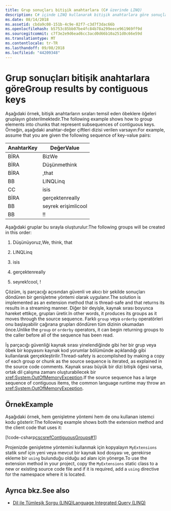 ```yaml
---
title: Grup sonuçları bitişik anahtarlara (C# üzerinde LINQ)
description: C# içinde LINQ kullanarak bitişik anahtarlara göre sonuçları gruplandırmak nasıl.
ms.date: 08/14/2018
ms.assetid: cbda9c08-151b-4c9e-82f7-c3d7f3dac66b
ms.openlocfilehash: b5753c85bb07be4fc84b78a299eece961969ff9d
ms.sourcegitcommit: c7f3e2e9d6ead6cc3acd0d66b10a251d0c66e59d
ms.translationtype: MT
ms.contentlocale: tr-TR
ms.lasthandoff: 09/08/2018
ms.locfileid: "44209348"
---
```

# <a name="group-results-by-contiguous-keys"></a><span data-ttu-id="15300-103">Grup sonuçları bitişik anahtarlara göre</span><span class="sxs-lookup"><span data-stu-id="15300-103">Group results by contiguous keys</span></span>

<span data-ttu-id="15300-104">Aşağıdaki örnek, bitişik anahtarların sıraları temsil eden öbeklere öğeleri gruplayın gösterilmektedir.</span><span class="sxs-lookup"><span data-stu-id="15300-104">The following example shows how to group elements into chunks that represent subsequences of contiguous keys.</span></span> <span data-ttu-id="15300-105">Örneğin, aşağıdaki anahtar-değer çiftleri dizisi verilen varsayın:</span><span class="sxs-lookup"><span data-stu-id="15300-105">For example, assume that you are given the following sequence of key-value pairs:</span></span>

|<span data-ttu-id="15300-106">Anahtar</span><span class="sxs-lookup"><span data-stu-id="15300-106">Key</span></span>|<span data-ttu-id="15300-107">Değer</span><span class="sxs-lookup"><span data-stu-id="15300-107">Value</span></span>|
|---------|-----------|
|<span data-ttu-id="15300-108">BİR</span><span class="sxs-lookup"><span data-stu-id="15300-108">A</span></span>|<span data-ttu-id="15300-109">Biz</span><span class="sxs-lookup"><span data-stu-id="15300-109">We</span></span>|
|<span data-ttu-id="15300-110">BİR</span><span class="sxs-lookup"><span data-stu-id="15300-110">A</span></span>|<span data-ttu-id="15300-111">Düşünme</span><span class="sxs-lookup"><span data-stu-id="15300-111">think</span></span>|
|<span data-ttu-id="15300-112">BİR</span><span class="sxs-lookup"><span data-stu-id="15300-112">A</span></span>|<span data-ttu-id="15300-113">,</span><span class="sxs-lookup"><span data-stu-id="15300-113">that</span></span>|
|<span data-ttu-id="15300-114">B</span><span class="sxs-lookup"><span data-stu-id="15300-114">B</span></span>|<span data-ttu-id="15300-115">LINQ</span><span class="sxs-lookup"><span data-stu-id="15300-115">Linq</span></span>|
|<span data-ttu-id="15300-116">C</span><span class="sxs-lookup"><span data-stu-id="15300-116">C</span></span>|<span data-ttu-id="15300-117">is</span><span class="sxs-lookup"><span data-stu-id="15300-117">is</span></span>|
|<span data-ttu-id="15300-118">BİR</span><span class="sxs-lookup"><span data-stu-id="15300-118">A</span></span>|<span data-ttu-id="15300-119">gerçekten</span><span class="sxs-lookup"><span data-stu-id="15300-119">really</span></span>|
|<span data-ttu-id="15300-120">B</span><span class="sxs-lookup"><span data-stu-id="15300-120">B</span></span>|<span data-ttu-id="15300-121">seyrek erişimli</span><span class="sxs-lookup"><span data-stu-id="15300-121">cool</span></span>|
|<span data-ttu-id="15300-122">B</span><span class="sxs-lookup"><span data-stu-id="15300-122">B</span></span>|<span data-ttu-id="15300-123">!</span><span class="sxs-lookup"><span data-stu-id="15300-123">!</span></span>|

<span data-ttu-id="15300-124">Aşağıdaki gruplar bu sırayla oluşturulur:</span><span class="sxs-lookup"><span data-stu-id="15300-124">The following groups will be created in this order:</span></span>

1. <span data-ttu-id="15300-125">Düşünüyoruz,</span><span class="sxs-lookup"><span data-stu-id="15300-125">We, think, that</span></span>

2. <span data-ttu-id="15300-126">LINQ</span><span class="sxs-lookup"><span data-stu-id="15300-126">Linq</span></span>

3. <span data-ttu-id="15300-127">is</span><span class="sxs-lookup"><span data-stu-id="15300-127">is</span></span>

4. <span data-ttu-id="15300-128">gerçekten</span><span class="sxs-lookup"><span data-stu-id="15300-128">really</span></span>

5. <span data-ttu-id="15300-129">seyrek!</span><span class="sxs-lookup"><span data-stu-id="15300-129">cool, !</span></span>

<span data-ttu-id="15300-130">Çözüm, iş parçacığı açısından güvenli ve akıcı bir şekilde sonuçları döndüren bir genişletme yöntemi olarak uygulanır.</span><span class="sxs-lookup"><span data-stu-id="15300-130">The solution is implemented as an extension method that is thread-safe and that returns its results in a streaming manner.</span></span> <span data-ttu-id="15300-131">Diğer bir deyişle, kaynak sırası boyunca hareket ettikçe, grupları üretir.</span><span class="sxs-lookup"><span data-stu-id="15300-131">In other words, it produces its groups as it moves through the source sequence.</span></span> <span data-ttu-id="15300-132">Farklı `group` veya `orderby` operatörleri onu başlayabilir çağırana grupları döndüren tüm dizinin okumadan önce.</span><span class="sxs-lookup"><span data-stu-id="15300-132">Unlike the `group` or `orderby` operators, it can begin returning groups to the caller before all of the sequence has been read.</span></span>

<span data-ttu-id="15300-133">İş parçacığı güvenliği kaynak sırası yinelendiğinde gibi her bir grup veya öbek bir kopyasını kaynak kod yorumlar bölümünde açıklandığı gibi kullanılarak gerçekleştirilir.</span><span class="sxs-lookup"><span data-stu-id="15300-133">Thread-safety is accomplished by making a copy of each group or chunk as the source sequence is iterated, as explained in the source code comments.</span></span> <span data-ttu-id="15300-134">Kaynak sırası büyük bir dizi bitişik öğesi varsa, ortak dil çalışma zamanı oluşturabilecek bir <xref:System.OutOfMemoryException>.</span><span class="sxs-lookup"><span data-stu-id="15300-134">If the source sequence has a large sequence of contiguous items, the common language runtime may throw an <xref:System.OutOfMemoryException>.</span></span>

## <a name="example"></a><span data-ttu-id="15300-135">Örnek</span><span class="sxs-lookup"><span data-stu-id="15300-135">Example</span></span>

<span data-ttu-id="15300-136">Aşağıdaki örnek, hem genişletme yöntemi hem de onu kullanan istemci kodu gösterir:</span><span class="sxs-lookup"><span data-stu-id="15300-136">The following example shows both the extension method and the client code that uses it:</span></span>

[!code-csharp[cscsrefContiguousGroups#1](~/samples/snippets/csharp/concepts/linq/how-to-group-results-by-contiguous-keys_1.cs)]

<span data-ttu-id="15300-137">Projenizde genişletme yöntemini kullanmak için kopyalayın `MyExtensions` statik sınıf için yeni veya mevcut bir kaynak kod dosyası ve, gerekirse ekleme bir `using` bulunduğu olduğu ad alanı için yönerge.</span><span class="sxs-lookup"><span data-stu-id="15300-137">To use the extension method in your project, copy the `MyExtensions` static class to a new or existing source code file and if it is required, add a `using` directive for the namespace where it is located.</span></span>

## <a name="see-also"></a><span data-ttu-id="15300-138">Ayrıca bkz.</span><span class="sxs-lookup"><span data-stu-id="15300-138">See also</span></span>

- [<span data-ttu-id="15300-139">Dil ile Tümleşik Sorgu (LINQ)</span><span class="sxs-lookup"><span data-stu-id="15300-139">Language Integrated Query (LINQ)</span></span>](index.md)
